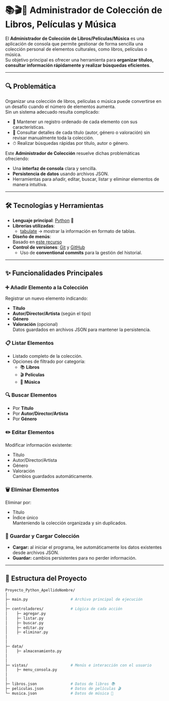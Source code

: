 # 📚🎬🎵 Administrador de Colección de Libros, Películas y Música

El **Administrador de Colección de Libros/Películas/Música** es una aplicación de consola que permite gestionar de forma sencilla una colección personal de elementos culturales, como libros, películas o música.  
Su objetivo principal es ofrecer una herramienta para **organizar títulos, consultar información rápidamente y realizar búsquedas eficientes**.

---

## 🔍 Problemática

Organizar una colección de libros, películas o música puede convertirse en un desafío cuando el número de elementos aumenta.  
Sin un sistema adecuado resulta complicado:

- 📑 Mantener un registro ordenado de cada elemento con sus características.  
- 🔎 Consultar detalles de cada título (autor, género o valoración) sin revisar manualmente toda la colección.  
- ⏱ Realizar búsquedas rápidas por título, autor o género.

Este **Administrador de Colección** resuelve dichas problemáticas ofreciendo:
- Una **interfaz de consola** clara y sencilla.
- **Persistencia de datos** usando archivos JSON.
- Herramientas para añadir, editar, buscar, listar y eliminar elementos de manera intuitiva.

---

## 🛠️ Tecnologías y Herramientas

- **Lenguaje principal**: [Python](https://www.python.org/) 🐍  
- **Librerías utilizadas**:
  - [tabulate](https://pypi.org/project/tabulate/) → mostrar la información en formato de tablas.
- **Diseño de menús**:  
  Basado en [este recurso](https://gist.github.com/programmersland/0d76751149e083e073e7aac03e6fbae0)
- **Control de versiones**: [Git](https://git-scm.com/) y [GitHub](https://github.com/)  
  - Uso de **conventional commits** para la gestión del historial.

---

## ✨ Funcionalidades Principales

### ➕ Añadir Elemento a la Colección
Registrar un nuevo elemento indicando:
- **Título**
- **Autor/Director/Artista** (según el tipo)
- **Género**
- **Valoración** (opcional)  
Datos guardados en archivos JSON para mantener la persistencia.

### 📋 Listar Elementos
- Listado completo de la colección.
- Opciones de filtrado por categoría:
  - 📚 **Libros**
  - 🎬 **Películas**
  - 🎵 **Música**

### 🔍 Buscar Elementos
- Por **Título**
- Por **Autor/Director/Artista**
- Por **Género**

### ✏️ Editar Elementos
Modificar información existente:
- Título
- Autor/Director/Artista
- Género
- Valoración  
Cambios guardados automáticamente.

### 🗑️ Eliminar Elementos
Eliminar por:
- Título
- Índice único  
Manteniendo la colección organizada y sin duplicados.

### 💾 Guardar y Cargar Colección
- **Cargar:** al iniciar el programa, lee automáticamente los datos existentes desde archivos JSON.
- **Guardar:** cambios persistentes para no perder información.

---

## 📂 Estructura del Proyecto

```bash
Proyecto_Python_ApellidoNombre/
│
├─ main.py                   # Archivo principal de ejecución
│
├─ controladores/            # Lógica de cada acción
│    ├─ agregar.py
│    ├─ listar.py
│    ├─ buscar.py
│    ├─ editar.py
│    ├─ eliminar.py
│   
│
├─ data/                  
│    ├─ almacenamiento.py
│  
│
├─ vistas/                   # Menús e interacción con el usuario
│    ├─ menu_consola.py
│    
│
├─ libros.json               # Datos de libros 📚
├─ peliculas.json            # Datos de películas 🎬
└─ musica.json               # Datos de música 🎵
